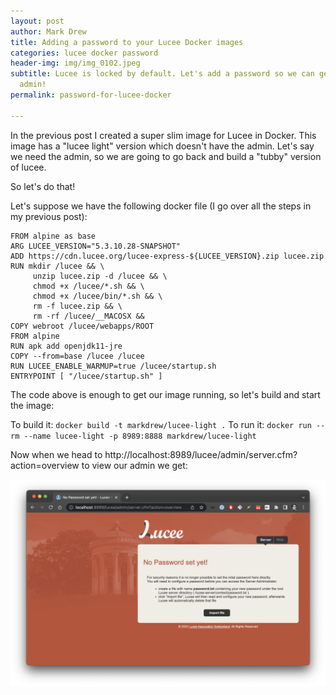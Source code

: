 ```yaml
---
layout: post
author: Mark Drew
title: Adding a password to your Lucee Docker images
categories: lucee docker password
header-img: img/img_0102.jpeg
subtitle: Lucee is locked by default. Let's add a password so we can get into the
  admin!
permalink: password-for-lucee-docker

---
```

In the previous post I created a super slim image for Lucee in Docker. This image has a "lucee light" version which doesn't have the admin. Let's say we need the admin, so we are going to go back and build a "tubby" version of lucee. 

So let's do that!

Let's suppose we have the following docker file (I go over all the steps in my previous post):

    FROM alpine as base
    ARG LUCEE_VERSION="5.3.10.28-SNAPSHOT"
    ADD https://cdn.lucee.org/lucee-express-${LUCEE_VERSION}.zip lucee.zip
    RUN mkdir /lucee && \
         unzip lucee.zip -d /lucee && \
         chmod +x /lucee/*.sh && \
         chmod +x /lucee/bin/*.sh && \
         rm -f lucee.zip && \
         rm -rf /lucee/__MACOSX && 
    COPY webroot /lucee/webapps/ROOT
    FROM alpine
    RUN apk add openjdk11-jre
    COPY --from=base /lucee /lucee
    RUN LUCEE_ENABLE_WARMUP=true /lucee/startup.sh
    ENTRYPOINT [ "/lucee/startup.sh" ]

The code above is enough to get our image running, so let's build and start the image:

To build it: `docker build -t markdrew/lucee-light .`
To run it: `docker run --rm --name lucee-light -p 8989:8888 markdrew/lucee-light`

Now when we head to http://localhost:8989/lucee/admin/server.cfm?action=overview to view our admin we get: 

![](/img/screenshot-2022-07-21-at-13-58-14.png)